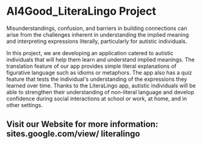 # AI4Good_LiteraLingo Project

Misunderstandings, confusion, and barriers in building connections can arise from the challenges inherent in understanding the implied meaning and interpreting expressions literally, particularly for autistic individuals.

In this project, we are developing an application catered to autistic individuals that will help them learn and understand implied meanings. The translation feature of our app provides simple literal explanations of figurative language such as idioms or metaphors. The app also has a quiz feature that tests the individual's understanding of the expressions they learned over time. Thanks to the LiteraLingo app, autistic individuals will be able to strengthen their understanding of non-literal language and develop confidence during social interactions at school or work, at home, and in other settings.

## Visit our Website for more information: sites.google.com/view/ literalingo 
